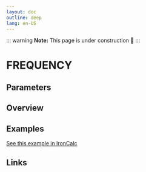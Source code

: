 ```yaml
---
layout: doc
outline: deep
lang: en-US
---
```


::: warning
**Note:** This page is under construction 🚧
:::

# FREQUENCY

## Parameters

## Overview

## Examples

[See this example in IronCalc](https://app.ironcalc.com/?filename=frequency)

## Links